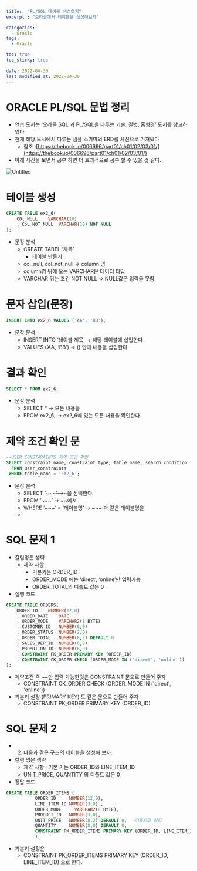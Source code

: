 ```yaml
---
title:  "PL/SQL 테이블 생성하기"
excerpt : "오라클에서 테이블을 생성해보자"

categories:
  - Oracle
tags:
  - Oracle

toc: true
toc_sticky: true
 
date: 2022-04-30
last_modified_at: 2022-04-30
---
```


# ORACLE PL/SQL 문법 정리

- 연습 도서는 ‘오라클 SQL 과 PL/SQL을 다루는 기술. 길벗, 홍형경’  도서를 참고하였다
- 현재 해당 도서에서 다루는 샘플 스키마의 ERD를 사진으로 가져왔다
    - 참조 :[https://thebook.io/006696/part01/ch01/02/03/01/](https://thebook.io/006696/part01/ch01/02/03/01/)
- 아래 사진을 보면서 공부 하면 더 효과적으로 공부 할 수 있을 것 같다.

![Untitled](https://user-images.githubusercontent.com/101306770/166097950-5446cc37-2315-4da5-a62c-1dc9b4762b15.png)


# 테이블 생성

```sql
CREATE TABLE ex2_6(
    COl_NULL    VARCHAR(10)
    , CoL_NOT_NULL  VARCHAR(10) NOT NULL
);
```

- 문장 분석
    - CREATE TABEL ‘제목’
        - 테이블 만들기
    - col_null, col_not_null → column 명
    - column명 뒤에 오는 VARCHAR은 데이터 타입
    - VARCHAR 뒤는 조건 NOT NULL ⇒ NULL값은 입력을 못함

# 문자 삽입(문장)

```sql
INSERT INTO ex2_6 VALUES ('AA', 'BB');
```

- 문장 분석
    - INSERT INTO ‘테이블 제목’ → 해당 테이블에 삽입한다
    - VALUES (’AA’, ‘BB’) → () 안에 내용을 삽입한다.
    

# 결과 확인

```sql
SELECT * FROM ex2_6;
```

- 문장 분석
    - SELECT * → 모든 내용을
    - FROM ex2_6; → ex2_6에 있는 모든 내용을 확인한다.

# 제약 조건 확인 문

```sql
--USER CONSTARAINTS 제약 조건 확인
SELECT constraint_name, constraint_type, table_name, search_condition
  FROM user_constraints
 WHERE table_name = 'EX2_6';
```

- 문장 분석
    - SELECT ‘~~~~~’ →~~~을 선택한다.
    - FROM  ‘~~~’ → ~~에서
    - WHERE ‘~~~’ = ‘테이블명’ → ~~~ 과 같은 테이블명을
    - 

# SQL 문제 1

- 칼럼명은 생략
    - 제약 사항
        - 기본키는 ORDER_ID
        - ORDER_MODE 에는 ‘direct’, ‘online’만 입력가능
        - ORDER_TOTAL의 디폴트 값은 0
- 실행 코드

```sql
CREATE TABLE ORDERS(
    ORDER_ID    NUMBER(12,0) 
    , ORDER_DATE    DATE
    , ORDER_MODE    VARCHAR2(8 BYTE) 
    , CUSTOMER_ID   NUMBER(6,0)
    , ORDER_STATUS  NUMBER(2,0)
    , ORDER_TOTAL   NUMBER(8,2) DEFAULt 0
    , SALES_REP_ID  NUMBER(6,0)
    , PROMOTION_ID  NUMBER(6,0)  
    , CONSTRAINT PK_ORDER PRIMARY KEY (ORDER_ID) 
    , CONSTRAINT CK_ORDER CHECK (ORDER_MODE IN ('direct', 'online')) 
);
```

- 제약조건 즉 ~~만 입력 가능한것은 CONSTRAINT 문으로 만들어 주자
    - CONSTRAINT CK_ORDER CHECK (ORDER_MODE IN ('direct', 'online'))
- 기본키 설정 (PRIMARY KEY) 도 같은 문으로 만들어 주자
    - CONSTRAINT PK_ORDER PRIMARY KEY (ORDER_ID)

# SQL 문제 2

- 2. 다음과 같은 구조의 테이블을 생성해 보자.
- 칼럼 명은 생략
    - 제약 사항 : 기본 키는 ORDER_ID와 LINE_ITEM_ID
    - UNIT_PRICE, QUANTITY 의 디폴트 값은 0
- 정답 코드

```sql
CREATE TABLE ORDER_ITEMS (
           ORDER_ID	    NUMBER(12,0),
           LINE_ITEM_ID NUMBER(3,0) ,
           ORDER_MODE	  VARCHAR2(8 BYTE),
           PRODUCT_ID   NUMBER(3,0), 
           UNIT_PRICE   NUMBER(8,2) DEFAULT 0, --디폴트값 설정
           QUANTITY     NUMBER(8,0) DEFAULT 0,
           CONSTRAINT PK_ORDER_ITEMS PRIMARY KEY (ORDER_ID, LINE_ITEM_ID) -- 기본키 설정
           );
```

- 기본키 설정은
    - CONSTRAINT PK_ORDER_ITEMS PRIMARY KEY (ORDER_ID, LINE_ITEM_ID) 으로 한다.